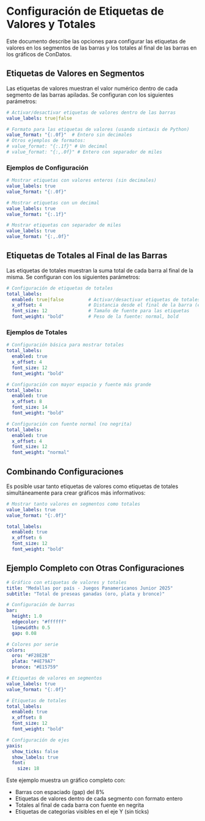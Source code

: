 # Configuración de Etiquetas de Valores y Totales

Este documento describe las opciones para configurar las etiquetas de valores en los segmentos de las barras y los totales al final de las barras en los gráficos de ConDatos.

## Etiquetas de Valores en Segmentos

Las etiquetas de valores muestran el valor numérico dentro de cada segmento de las barras apiladas. Se configuran con los siguientes parámetros:

```yaml
# Activar/desactivar etiquetas de valores dentro de las barras
value_labels: true|false

# Formato para las etiquetas de valores (usando sintaxis de Python)
value_format: "{:.0f}"  # Entero sin decimales
# Otros ejemplos de formatos:
# value_format: "{:.1f}" # Un decimal
# value_format: "{:,.0f}" # Entero con separador de miles
```

### Ejemplos de Configuración

```yaml
# Mostrar etiquetas con valores enteros (sin decimales)
value_labels: true
value_format: "{:.0f}"

# Mostrar etiquetas con un decimal
value_labels: true
value_format: "{:.1f}"

# Mostrar etiquetas con separador de miles
value_labels: true
value_format: "{:,.0f}"
```

## Etiquetas de Totales al Final de las Barras

Las etiquetas de totales muestran la suma total de cada barra al final de la misma. Se configuran con los siguientes parámetros:

```yaml
# Configuración de etiquetas de totales
total_labels:
  enabled: true|false         # Activar/desactivar etiquetas de totales
  x_offset: 4                 # Distancia desde el final de la barra (en puntos)
  font_size: 12               # Tamaño de fuente para las etiquetas
  font_weight: "bold"         # Peso de la fuente: normal, bold
```

### Ejemplos de Totales

```yaml
# Configuración básica para mostrar totales
total_labels:
  enabled: true
  x_offset: 4
  font_size: 12
  font_weight: "bold"

# Configuración con mayor espacio y fuente más grande
total_labels:
  enabled: true
  x_offset: 8
  font_size: 14
  font_weight: "bold"

# Configuración con fuente normal (no negrita)
total_labels:
  enabled: true
  x_offset: 4
  font_size: 12
  font_weight: "normal"
```

## Combinando Configuraciones

Es posible usar tanto etiquetas de valores como etiquetas de totales simultáneamente para crear gráficos más informativos:

```yaml
# Mostrar tanto valores en segmentos como totales
value_labels: true
value_format: "{:.0f}"

total_labels:
  enabled: true
  x_offset: 6
  font_size: 12
  font_weight: "bold"
```

## Ejemplo Completo con Otras Configuraciones

```yaml
# Gráfico con etiquetas de valores y totales
title: "Medallas por país - Juegos Panamericanos Junior 2025"
subtitle: "Total de preseas ganadas (oro, plata y bronce)"

# Configuración de barras
bar:
  height: 1.0
  edgecolor: "#ffffff"
  linewidth: 0.5
  gap: 0.08

# Colores por serie
colors:
  oro: "#F28E2B"
  plata: "#4E79A7" 
  bronce: "#E15759"

# Etiquetas de valores en segmentos
value_labels: true
value_format: "{:.0f}"

# Etiquetas de totales
total_labels:
  enabled: true
  x_offset: 8
  font_size: 12
  font_weight: "bold"

# Configuración de ejes
yaxis:
  show_ticks: false
  show_labels: true
  font:
    size: 18
```

Este ejemplo muestra un gráfico completo con:

- Barras con espaciado (gap) del 8%
- Etiquetas de valores dentro de cada segmento con formato entero
- Totales al final de cada barra con fuente en negrita
- Etiquetas de categorías visibles en el eje Y (sin ticks)
